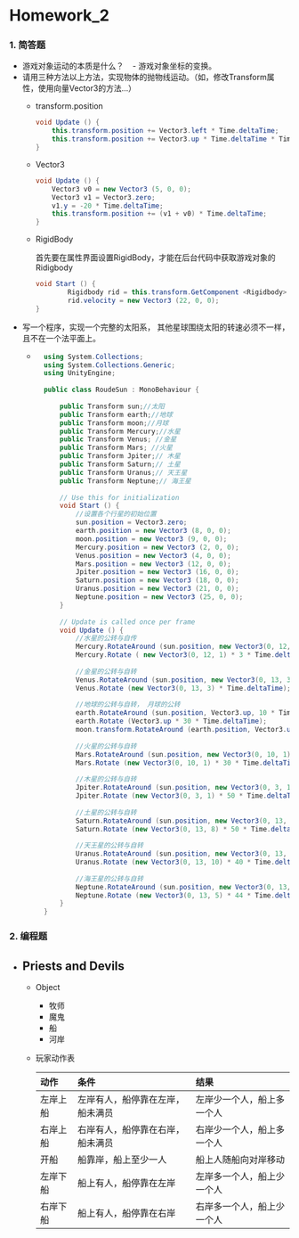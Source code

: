 # Homework_2
### 1. 简答题


- 游戏对象运动的本质是什么？
    - 游戏对象坐标的变换。
- 请用三种方法以上方法，实现物体的抛物线运动。（如，修改Transform属性，使用向量Vector3的方法…）
    - transform.position
        ``` C#
        void Update () {
    		this.transform.position += Vector3.left * Time.deltaTime;
    		this.transform.position += Vector3.up * Time.deltaTime * Time.deltaTime;
    	}
        ```
    - Vector3
        ``` C#
        void Update () {
    		Vector3 v0 = new Vector3 (5, 0, 0);
    		Vector3 v1 = Vector3.zero;
    		v1.y = -20 * Time.deltaTime;
    		this.transform.position += (v1 + v0) * Time.deltaTime;
    	}
        ```
    - RigidBody
        
        首先要在属性界面设置RigidBody，才能在后台代码中获取游戏对象的Ridigbody
        ``` C#
        void Start () {
    		    Rigidbody rid = this.transform.GetComponent <Rigidbody> ();
    		    rid.velocity = new Vector3 (22, 0, 0);
    	}
        ```
- 写一个程序，实现一个完整的太阳系， 其他星球围绕太阳的转速必须不一样，且不在一个法平面上。
    - ```C#
        using System.Collections;
        using System.Collections.Generic;
        using UnityEngine;
        
        public class RoudeSun : MonoBehaviour {
        
        	public Transform sun;//太阳
        	public Transform earth;//地球
        	public Transform moon;//月球
        	public Transform Mercury;//水星
        	public Transform Venus; //金星
        	public Transform Mars; //火星
        	public Transform Jpiter;// 木星
        	public Transform Saturn;// 土星
        	public Transform Uranus;// 天王星
        	public Transform Neptune;// 海王星
        	
        	// Use this for initialization
        	void Start () {
        	    //设置各个行星的初始位置
        		sun.position = Vector3.zero;
        		earth.position = new Vector3 (8, 0, 0);
        		moon.position = new Vector3 (9, 0, 0);
        		Mercury.position = new Vector3 (2, 0, 0);
        		Venus.position = new Vector3 (4, 0, 0);
        		Mars.position = new Vector3 (12, 0, 0);
        		Jpiter.position = new Vector3 (16, 0, 0);
        		Saturn.position = new Vector3 (18, 0, 0);
        		Uranus.position = new Vector3 (21, 0, 0);
        		Neptune.position = new Vector3 (25, 0, 0);
        	}
        	
        	// Update is called once per frame
        	void Update () {
        		//水星的公转与自传
        		Mercury.RotateAround (sun.position, new Vector3(0, 12, 1), 15 * Time.deltaTime);
        		Mercury.Rotate ( new Vector3(0, 12, 1) * 3 * Time.deltaTime);
                
                //金星的公转与自转
        		Venus.RotateAround (sun.position, new Vector3(0, 13, 3), 12 * Time.deltaTime);
        		Venus.Rotate (new Vector3(0, 13, 3) * Time.deltaTime);
        
                //地球的公转与自转， 月球的公转
        		earth.RotateAround (sun.position, Vector3.up, 10 * Time.deltaTime);
        		earth.Rotate (Vector3.up * 30 * Time.deltaTime);
        		moon.transform.RotateAround (earth.position, Vector3.up, 359 * Time.deltaTime);
        
                //火星的公转与自转
        		Mars.RotateAround (sun.position, new Vector3(0, 10, 1), 8 * Time.deltaTime);
        		Mars.Rotate (new Vector3(0, 10, 1) * 30 * Time.deltaTime);
        
                //木星的公转与自转
        		Jpiter.RotateAround (sun.position, new Vector3(0, 3, 1), 7 * Time.deltaTime);
        		Jpiter.Rotate (new Vector3(0, 3, 1) * 50 * Time.deltaTime);
        
                //土星的公转与自转
        		Saturn.RotateAround (sun.position, new Vector3(0, 13, 8), 5 * Time.deltaTime);
        		Saturn.Rotate (new Vector3(0, 13, 8) * 50 * Time.deltaTime);
        
                //天王星的公转与自转
        		Uranus.RotateAround (sun.position, new Vector3(0, 13, 10), 3 * Time.deltaTime);
        		Uranus.Rotate (new Vector3(0, 13, 10) * 40 * Time.deltaTime);
        
                //海王星的公转与自转
        		Neptune.RotateAround (sun.position, new Vector3(0, 13, 5), 2 * Time.deltaTime);
        		Neptune.Rotate (new Vector3(0, 13, 5) * 44 * Time.deltaTime);
        	}
        }

        ```

### 2. 编程题

- Priests and Devils
    - 
    - Object
        - 牧师
        - 魔鬼
        - 船
        - 河岸
    - 玩家动作表
        
        | 动作 | 条件 | 结果 | 
        | :- | :- | :- | 
        | 左岸上船 | 左岸有人，船停靠在左岸，船未满员 | 左岸少一个人，船上多一个人 | 
        | 右岸上船 | 右岸有人，船停靠在右岸，船未满员 | 右岸少一个人，船上多一个人 | 
        | 开船 | 船靠岸，船上至少一人 | 船上人随船向对岸移动 |
        | 左岸下船 | 船上有人，船停靠在左岸 | 左岸多一个人，船上少一个人 |
        | 右岸下船 | 船上有人，船停靠在右岸 | 右岸多一个人，船上少一个人 |
